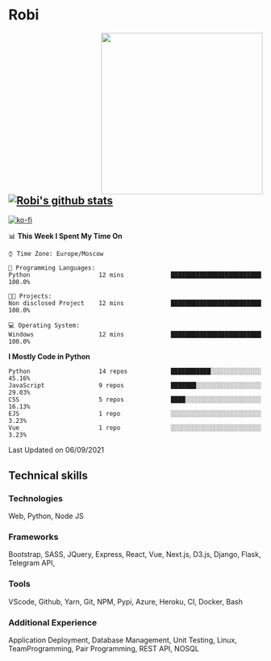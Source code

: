 # Robi

<img align='right' src='https://thumbs.gfycat.com/BleakGorgeousAmoeba-size_restricted.gif' width='320'>

[![Robi's github stats](https://github-readme-stats-lime-theta.vercel.app/api?username=robimez&count_private=true&show_icons=true&theme=dark)](https://github.com/RobiMez/github-readme-stats)
---
[![ko-fi](https://ko-fi.com/img/githubbutton_sm.svg)](https://ko-fi.com/K3K74LSLU)

<!--START_SECTION:waka-->
📊 **This Week I Spent My Time On** 

```text
⌚︎ Time Zone: Europe/Moscow

💬 Programming Languages: 
Python                   12 mins             █████████████████████████   100.0%

🐱‍💻 Projects: 
Non disclosed Project    12 mins             █████████████████████████   100.0%

💻 Operating System: 
Windows                  12 mins             █████████████████████████   100.0%

```

**I Mostly Code in Python** 

```text
Python                   14 repos            ███████████░░░░░░░░░░░░░░   45.16% 
JavaScript               9 repos             ███████░░░░░░░░░░░░░░░░░░   29.03% 
CSS                      5 repos             ████░░░░░░░░░░░░░░░░░░░░░   16.13% 
EJS                      1 repo              ░░░░░░░░░░░░░░░░░░░░░░░░░   3.23% 
Vue                      1 repo              ░░░░░░░░░░░░░░░░░░░░░░░░░   3.23%

```



 Last Updated on 06/09/2021
<!--END_SECTION:waka-->

## Technical skills

### Technologies 

Web, Python, Node JS

### Frameworks

Bootstrap, SASS, JQuery, Express, React, Vue, Next.js,
D3.js, Django, Flask, Telegram API,

### Tools

VScode, Github, Yarn, Git, NPM, Pypi, Azure, Heroku, CI, Docker, Bash

### Additional Experience

Application Deployment, Database Management, Unit Testing, Linux, TeamProgramming, Pair Programming, REST API, NOSQL
